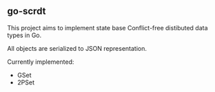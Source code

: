 ## go-scrdt

This project aims to implement state base Conflict-free distibuted data types in Go.

All objects are serialized to JSON representation.

Currently implemented:

* GSet
* 2PSet